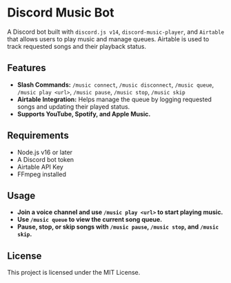 # Discord Music Bot

A Discord bot built with `discord.js v14`, `discord-music-player`, and `Airtable` that allows users to play music and manage queues. Airtable is used to track requested songs and their playback status.

## Features
- **Slash Commands:** `/music connect`, `/music disconnect`, `/music queue`, `/music play <url>`, `/music pause`, `/music stop`, `/music skip`
- **Airtable Integration:** Helps manage the queue by logging requested songs and updating their played status.
- **Supports YouTube, Spotify, and Apple Music.**

## Requirements
- Node.js v16 or later
- A Discord bot token
- Airtable API Key
- FFmpeg installed

## Usage
- **Join a voice channel and use `/music play <url>` to start playing music.**
- **Use `/music queue` to view the current song queue.**
- **Pause, stop, or skip songs with `/music pause`, `/music stop`, and `/music skip`.**

## License
This project is licensed under the MIT License.
